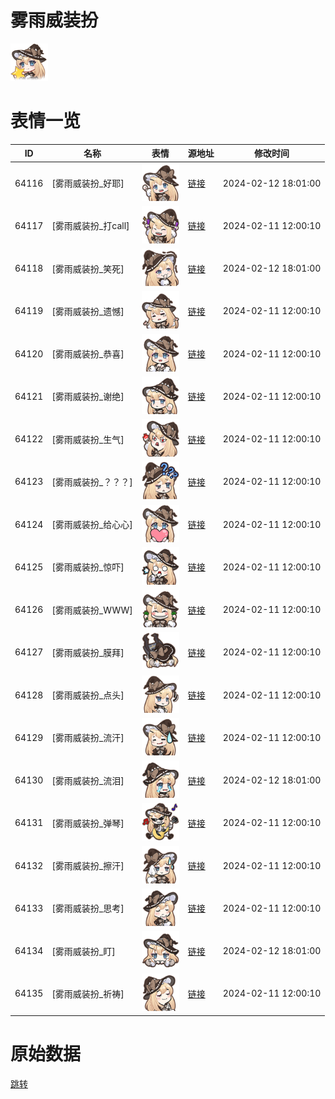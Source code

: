 # 雾雨威装扮

<img src="./cover.png" height="60" alt="cover" />

# 表情一览

|ID|名称|表情|源地址|修改时间|
|----|----|----|----|----|
|64116|[雾雨威装扮_好耶]|<img src="./pic/064116_%5B雾雨威装扮_好耶%5D.png" height="60" alt="好耶"/>|[链接](https://i0.hdslb.com/bfs/garb/517a91eb6ee3346ba8540a6c6fb6bb77edb84913.png)|2024-02-12 18:01:00|
|64117|[雾雨威装扮_打call]|<img src="./pic/064117_%5B雾雨威装扮_打call%5D.png" height="60" alt="打call"/>|[链接](https://i0.hdslb.com/bfs/garb/b7a46ca64db9e24527baf7063bb43fb1a44cbfbb.png)|2024-02-11 12:00:10|
|64118|[雾雨威装扮_笑死]|<img src="./pic/064118_%5B雾雨威装扮_笑死%5D.png" height="60" alt="笑死"/>|[链接](https://i0.hdslb.com/bfs/garb/71780bdb94dee0ef68308df6061f49a300c6e634.png)|2024-02-12 18:01:00|
|64119|[雾雨威装扮_遗憾]|<img src="./pic/064119_%5B雾雨威装扮_遗憾%5D.png" height="60" alt="遗憾"/>|[链接](https://i0.hdslb.com/bfs/garb/bf9f70516793fdc0c1512993b609752d3be1a61a.png)|2024-02-11 12:00:10|
|64120|[雾雨威装扮_恭喜]|<img src="./pic/064120_%5B雾雨威装扮_恭喜%5D.png" height="60" alt="恭喜"/>|[链接](https://i0.hdslb.com/bfs/garb/d5005bcd3d2586535351d139663c36dcfa76045b.png)|2024-02-11 12:00:10|
|64121|[雾雨威装扮_谢绝]|<img src="./pic/064121_%5B雾雨威装扮_谢绝%5D.png" height="60" alt="谢绝"/>|[链接](https://i0.hdslb.com/bfs/garb/62a9686e33954b44a126e688b1a5db2c5c31e10a.png)|2024-02-11 12:00:10|
|64122|[雾雨威装扮_生气]|<img src="./pic/064122_%5B雾雨威装扮_生气%5D.png" height="60" alt="生气"/>|[链接](https://i0.hdslb.com/bfs/garb/e1da19b58edc80154d6250212846255be0864315.png)|2024-02-11 12:00:10|
|64123|[雾雨威装扮_？？？]|<img src="./pic/064123_%5B雾雨威装扮_？？？%5D.png" height="60" alt="？？？"/>|[链接](https://i0.hdslb.com/bfs/garb/a3c938d7561028f2ac705d0f91623b3c906f374a.png)|2024-02-11 12:00:10|
|64124|[雾雨威装扮_给心心]|<img src="./pic/064124_%5B雾雨威装扮_给心心%5D.png" height="60" alt="给心心"/>|[链接](https://i0.hdslb.com/bfs/garb/6ff561a9c63dd35f2198b889000818021dbba30e.png)|2024-02-11 12:00:10|
|64125|[雾雨威装扮_惊吓]|<img src="./pic/064125_%5B雾雨威装扮_惊吓%5D.png" height="60" alt="惊吓"/>|[链接](https://i0.hdslb.com/bfs/garb/642d611ea26d32230fc3389d49fe07ad78fb964c.png)|2024-02-11 12:00:10|
|64126|[雾雨威装扮_WWW]|<img src="./pic/064126_%5B雾雨威装扮_WWW%5D.png" height="60" alt="WWW"/>|[链接](https://i0.hdslb.com/bfs/garb/a8ae41930abaac4a890ded4cba0274e97d9143c8.png)|2024-02-11 12:00:10|
|64127|[雾雨威装扮_膜拜]|<img src="./pic/064127_%5B雾雨威装扮_膜拜%5D.png" height="60" alt="膜拜"/>|[链接](https://i0.hdslb.com/bfs/garb/508a07aecfbb0de871da4f68e580d7ffed0560dc.png)|2024-02-11 12:00:10|
|64128|[雾雨威装扮_点头]|<img src="./pic/064128_%5B雾雨威装扮_点头%5D.png" height="60" alt="点头"/>|[链接](https://i0.hdslb.com/bfs/garb/02b3ea9e2157517581d53abf9ce07f1fbc43ea1c.png)|2024-02-11 12:00:10|
|64129|[雾雨威装扮_流汗]|<img src="./pic/064129_%5B雾雨威装扮_流汗%5D.png" height="60" alt="流汗"/>|[链接](https://i0.hdslb.com/bfs/garb/1ea2f55cc1a235ba25a00e0258ed2e00a44e4de0.png)|2024-02-11 12:00:10|
|64130|[雾雨威装扮_流泪]|<img src="./pic/064130_%5B雾雨威装扮_流泪%5D.png" height="60" alt="流泪"/>|[链接](https://i0.hdslb.com/bfs/garb/bb33504e319e595ae6df9ec0cada58ad3b522e30.png)|2024-02-12 18:01:00|
|64131|[雾雨威装扮_弹琴]|<img src="./pic/064131_%5B雾雨威装扮_弹琴%5D.png" height="60" alt="弹琴"/>|[链接](https://i0.hdslb.com/bfs/garb/804b26ba14f5ec0befd97ff64fdd4a4980e07918.png)|2024-02-11 12:00:10|
|64132|[雾雨威装扮_擦汗]|<img src="./pic/064132_%5B雾雨威装扮_擦汗%5D.png" height="60" alt="擦汗"/>|[链接](https://i0.hdslb.com/bfs/garb/75fa08e216b8dd382907984cae76481c13220029.png)|2024-02-11 12:00:10|
|64133|[雾雨威装扮_思考]|<img src="./pic/064133_%5B雾雨威装扮_思考%5D.png" height="60" alt="思考"/>|[链接](https://i0.hdslb.com/bfs/garb/242ebd55661582eec96a99527ff310fb37a7283b.png)|2024-02-11 12:00:10|
|64134|[雾雨威装扮_盯]|<img src="./pic/064134_%5B雾雨威装扮_盯%5D.png" height="60" alt="盯"/>|[链接](https://i0.hdslb.com/bfs/garb/73d4b890cc643c942e1ca8c58474f217b76d3c2c.png)|2024-02-12 18:01:00|
|64135|[雾雨威装扮_祈祷]|<img src="./pic/064135_%5B雾雨威装扮_祈祷%5D.png" height="60" alt="祈祷"/>|[链接](https://i0.hdslb.com/bfs/garb/fd659fd97cc8fc1b847e8c8c95361415b3e9618d.png)|2024-02-11 12:00:10|

# 原始数据

[跳转](./raw.json)

